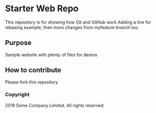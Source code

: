 # Starter Web Repo

This repository is for showing how Git and GitHub work
Adding a line for rebasing example, then more changes from myfeature branch too.

## Purpose

Sample website with plenty of files for demos

## How to contribute

Please fork this repository

### Copyright 

2019 Some Company Limited. All rights reserved.